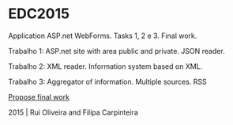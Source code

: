 # EDC2015
Application ASP.net WebForms. Tasks 1, 2 e 3. Final work. 

Trabalho 1: ASP.net site with area public and private. JSON reader.

Trabalho 2: XML reader. Information system based on XML.

Trabalho 3: Aggregator of information. Multiple sources. RSS

[Propose final work](https://github.com/ruipoliveira/EDC2015/blob/master/TrabalhoFinal/UAstudentv2_PT.pdf)

2015 | Rui Oliveira and Filipa Carpinteira  
